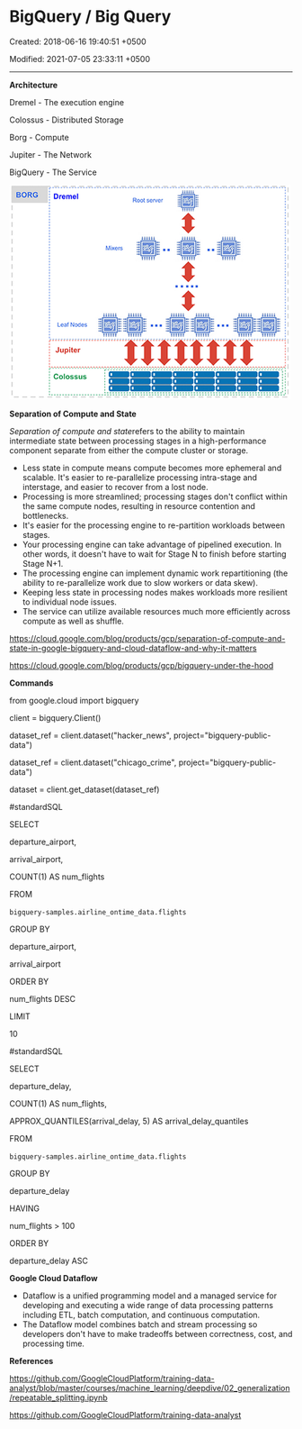 # BigQuery / Big Query

Created: 2018-06-16 19:40:51 +0500

Modified: 2021-07-05 23:33:11 +0500

---

**Architecture**

Dremel - The execution engine

Colossus - Distributed Storage

Borg - Compute

Jupiter - The Network

BigQuery - The Service



![](../../media/Cloud-Others-BigQuery---Big-Query-image1.png)





**Separation of Compute and State**

*Separation of compute and state*refers to the ability to maintain intermediate state between processing stages in a high-performance component separate from either the compute cluster or storage.
-   Less state in compute means compute becomes more ephemeral and scalable. It's easier to re-parallelize processing intra-stage and interstage, and easier to recover from a lost node.
-   Processing is more streamlined; processing stages don't conflict within the same compute nodes, resulting in resource contention and bottlenecks.
-   It's easier for the processing engine to re-partition workloads between stages.
-   Your processing engine can take advantage of pipelined execution. In other words, it doesn't have to wait for Stage N to finish before starting Stage N+1.
-   The processing engine can implement dynamic work repartitioning (the ability to re-parallelize work due to slow workers or data skew).
-   Keeping less state in processing nodes makes workloads more resilient to individual node issues.
-   The service can utilize available resources much more efficiently across compute as well as shuffle.



<https://cloud.google.com/blog/products/gcp/separation-of-compute-and-state-in-google-bigquery-and-cloud-dataflow-and-why-it-matters>



<https://cloud.google.com/blog/products/gcp/bigquery-under-the-hood>



**Commands**

from google.cloud import bigquery

client = bigquery.Client()

dataset_ref = client.dataset("hacker_news", project="bigquery-public-data")

dataset_ref = client.dataset("chicago_crime", project="bigquery-public-data")

dataset = client.get_dataset(dataset_ref)



#standardSQL

SELECT

departure_airport,

arrival_airport,

COUNT(1) AS num_flights

FROM

`bigquery-samples.airline_ontime_data.flights`

GROUP BY

departure_airport,

arrival_airport

ORDER BY

num_flights DESC

LIMIT

10



#standardSQL

SELECT

departure_delay,

COUNT(1) AS num_flights,

APPROX_QUANTILES(arrival_delay, 5) AS arrival_delay_quantiles

FROM

`bigquery-samples.airline_ontime_data.flights`

GROUP BY

departure_delay

HAVING

num_flights > 100

ORDER BY

departure_delay ASC



**Google Cloud Dataflow**
-   Dataflow is a unified programming model and a managed service for developing and executing a wide range of data processing patterns including ETL, batch computation, and continuous computation.
-   The Dataflow model combines batch and stream processing so developers don't have to make tradeoffs between correctness, cost, and processing time.



**References**

<https://github.com/GoogleCloudPlatform/training-data-analyst/blob/master/courses/machine_learning/deepdive/02_generalization/repeatable_splitting.ipynb>

<https://github.com/GoogleCloudPlatform/training-data-analyst>

